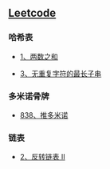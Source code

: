 ## [Leetcode](https://leetcode-cn.com/problemset/algorithms/)

### 哈希表

- [1、两数之和](https://github.com/1273545169/Leetcode/blob/master/%E4%B8%A4%E6%95%B0%E4%B9%8B%E5%92%8C.md)

- [3、无重复字符的最长子串](https://github.com/1273545169/Leetcode/blob/master/%E6%97%A0%E9%87%8D%E5%A4%8D%E5%AD%97%E7%AC%A6%E7%9A%84%E6%9C%80%E9%95%BF%E5%AD%90%E4%B8%B2.md)


### 多米诺骨牌

 - [838、推多米诺](https://github.com/1273545169/Leetcode/blob/master/%E6%8E%A8%E5%A4%9A%E7%B1%B3%E8%AF%BA.md)

### 链表

 - [2、反转链表 II](https://github.com/1273545169/Leetcode/blob/master/%E5%8F%8D%E8%BD%AC%E9%93%BE%E8%A1%A8.md)
